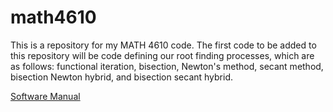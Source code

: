 # math4610
This is a repository for my MATH 4610 code. The first code to be added to this repository will be code defining our root finding processes, which are as follows: functional iteration, bisection, Newton's method, secant method, bisection Newton hybrid, and bisection secant hybrid.

[Software Manual](https://github.com/jake-daniels16/math4610/tree/main/doc/Software%20Manual)
